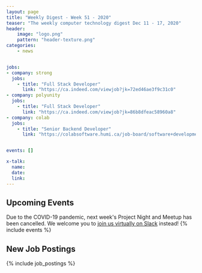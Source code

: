 ```yaml
---
layout: page
title: "Weekly Digest - Week 51 - 2020"
teaser: "The weekly computer technology digest Dec 11 - 17, 2020"
header:
    image: "logo.png"
    pattern: "header-texture.png"
categories:
    - news


jobs: 
- company: strong
  jobs:
    - title: "Full Stack Developer"
      link: "https://ca.indeed.com/viewjob?jk=72ed46ae3f9c31c0"
- company: polyunity
  jobs:
    - title: "Full Stack Developer"
      link: "https://ca.indeed.com/viewjob?jk=86b8dfeac58960a8"
- company: colab
  jobs:
    - title: "Senior Backend Developer"
      link: "https://colabsoftware.humi.ca/job-board/software+development/3298"


events: []

x-talk:
  name:
  date:
  link:
---
```


## Upcoming Events
Due to the COVID-19 pandemic, next week's Project Night and Meetup has been cancelled. We welcome you to [join us virtually on Slack](https://join.slack.com/t/ctsnl/shared_invite/enQtNzE5Mzc1OTA3ODI2LTdhODg1ZTQ4YTMwNDRkYzI2OWZjOTZmYWZjNjA3N2QzMTRiZWEyNmI0MTRmYjNjMDFhZGUxNzlhY2I5YjEwMTk) instead!
{% include events %}

## New Job Postings
{% include job_postings %}
